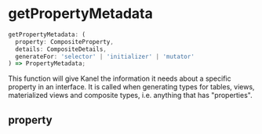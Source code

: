 # getPropertyMetadata

```typescript
getPropertyMetadata: (
  property: CompositeProperty,
  details: CompositeDetails,
  generateFor: 'selector' | 'initializer' | 'mutator'
) => PropertyMetadata;
```

This function will give Kanel the information it needs about a specific property in an interface. It is called when generating types for tables, views, materialized views and composite types, i.e. anything that has "properties".

## property
